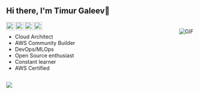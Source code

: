 ## Hi there, I'm Timur Galeev👋


<a href="https://www.linkedin.com/in/timur-galeev/">
  <img align="left" alt="Timur's Linkdein" width="22px" src="https://cdn-icons-png.flaticon.com/512/174/174857.png" />
</a>
<a href="https://medium.com/@timur.galeev">
  <img align="left" alt="Timur's Linkdein" width="22px" src="https://cdn0.iconfinder.com/data/icons/social-media-2092/100/social-62-512.png" />
</a>
<a href="https://t.me/GaleevTimur">
  <img align="left" alt="Timur's Telegram" width="22px" src="https://cdn4.iconfinder.com/data/icons/socialcones/508/Telegram-512.png" />
</a>
<a href="https://twitter.com/galeev_tim">
  <img align="left" alt="Timur's Telegram" width="22px" src="https://cdn-icons-png.flaticon.com/512/733/733579.png" />
</a>
<br />
<img align="right" alt="GIF" src="https://media.giphy.com/media/13HgwGsXF0aiGY/giphy.gif" />

- Cloud Architect
- AWS Community Builder
- DevOps/MLOps
- Open Source enthusiast
- Constant learner
- AWS Certified
## 

<p align="center"> 

[![](https://komarev.com/ghpvc/?username=timurgaleev)](https://komarev.com/ghpvc/?username=timurgaleev)

